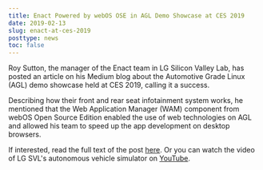 ```yaml
---
title: Enact Powered by webOS OSE in AGL Demo Showcase at CES 2019
date: 2019-02-13
slug: enact-at-ces-2019
posttype: news
toc: false
---
```


Roy Sutton, the manager of the Enact team in LG Silicon Valley Lab, has posted an article on his Medium blog about the Automotive Grade Linux (AGL) demo showcase held at CES 2019, calling it a success.

Describing how their front and rear seat infotainment system works, he mentioned that the Web Application Manager (WAM) component from webOS Open Source Edition enabled the use of web technologies on AGL and allowed his team to speed up the app development on desktop browsers.

If interested, read the full text of the post [here](https://medium.com/enact-js/enact-ces-2019-demo-a-success-19ef97a1e200). Or you can watch the video of LG SVL's autonomous vehicle simulator on [YouTube](https://www.youtube.com/watch?v=XUEGQxcnCik).

